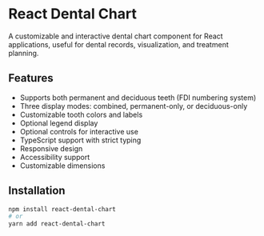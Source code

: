 # React Dental Chart

A customizable and interactive dental chart component for React applications, useful for dental records, visualization, and treatment planning.

## Features

- Supports both permanent and deciduous teeth (FDI numbering system)
- Three display modes: combined, permanent-only, or deciduous-only
- Customizable tooth colors and labels
- Optional legend display
- Optional controls for interactive use
- TypeScript support with strict typing
- Responsive design
- Accessibility support
- Customizable dimensions

## Installation

```bash
npm install react-dental-chart
# or
yarn add react-dental-chart
```
